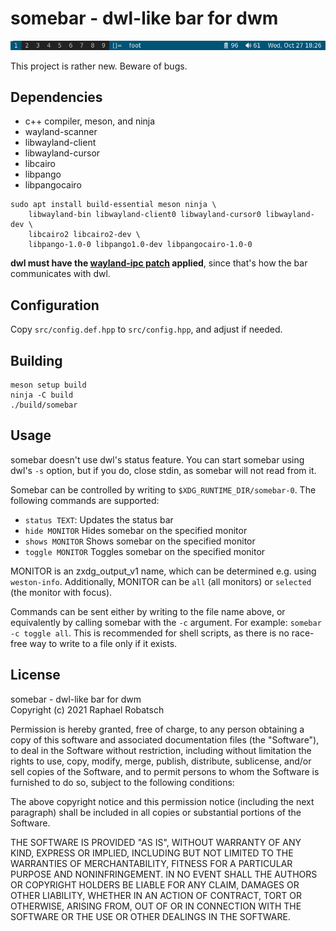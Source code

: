 # somebar - dwl-like bar for dwm

![Screenshot](screenshot.png)

This project is rather new. Beware of bugs.

## Dependencies

* c++ compiler, meson, and ninja
* wayland-scanner
* libwayland-client
* libwayland-cursor
* libcairo
* libpango
* libpangocairo

```
sudo apt install build-essential meson ninja \
    libwayland-bin libwayland-client0 libwayland-cursor0 libwayland-dev \
    libcairo2 libcairo2-dev \
    libpango-1.0-0 libpango1.0-dev libpangocairo-1.0-0
```

**dwl must have the [wayland-ipc patch](https://gitlab.com/raphaelr/dwl/-/raw/master/patches/wayland-ipc.patch) applied**,
since that's how the bar communicates with dwl.

## Configuration

Copy `src/config.def.hpp` to `src/config.hpp`, and adjust if needed.

## Building

    meson setup build
    ninja -C build
    ./build/somebar

## Usage

somebar doesn't use dwl's status feature. You can start somebar using dwl's `-s` option,
but if you do, close stdin, as somebar will not read from it.

Somebar can be controlled by writing to `$XDG_RUNTIME_DIR/somebar-0`. The following
commands are supported:

* `status TEXT`: Updates the status bar
* `hide MONITOR` Hides somebar on the specified monitor
* `shows MONITOR` Shows somebar on the specified monitor
* `toggle MONITOR` Toggles somebar on the specified monitor

MONITOR is an zxdg_output_v1 name, which can be determined e.g. using `weston-info`.
Additionally, MONITOR can be `all` (all monitors) or `selected` (the monitor with focus).

Commands can be sent either by writing to the file name above, or equivalently by calling
somebar with the `-c` argument. For example: `somebar -c toggle all`. This is recommended
for shell scripts, as there is no race-free way to write to a file only if it exists.

## License

somebar - dwl-like bar for dwm  
Copyright (c) 2021 Raphael Robatsch

Permission is hereby granted, free of charge, to any person obtaining a copy of
this software and associated documentation files (the "Software"), to deal in
the Software without restriction, including without limitation the rights to
use, copy, modify, merge, publish, distribute, sublicense, and/or sell copies
of the Software, and to permit persons to whom the Software is furnished to do
so, subject to the following conditions:

The above copyright notice and this permission notice (including the next
paragraph) shall be included in all copies or substantial portions of the
Software.

THE SOFTWARE IS PROVIDED "AS IS", WITHOUT WARRANTY OF ANY KIND, EXPRESS OR
IMPLIED, INCLUDING BUT NOT LIMITED TO THE WARRANTIES OF MERCHANTABILITY,
FITNESS FOR A PARTICULAR PURPOSE AND NONINFRINGEMENT. IN NO EVENT SHALL THE
AUTHORS OR COPYRIGHT HOLDERS BE LIABLE FOR ANY CLAIM, DAMAGES OR OTHER
LIABILITY, WHETHER IN AN ACTION OF CONTRACT, TORT OR OTHERWISE, ARISING FROM,
OUT OF OR IN CONNECTION WITH THE SOFTWARE OR THE USE OR OTHER DEALINGS IN THE
SOFTWARE.
